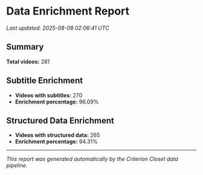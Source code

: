 # Data Enrichment Report

*Last updated: 2025-08-08 02:06:41 UTC*

## Summary

**Total videos:** 281

## Subtitle Enrichment

- **Videos with subtitles:** 270
- **Enrichment percentage:** 96.09%

## Structured Data Enrichment

- **Videos with structured data:** 265
- **Enrichment percentage:** 94.31%

---

*This report was generated automatically by the Criterion Closet data pipeline.*
